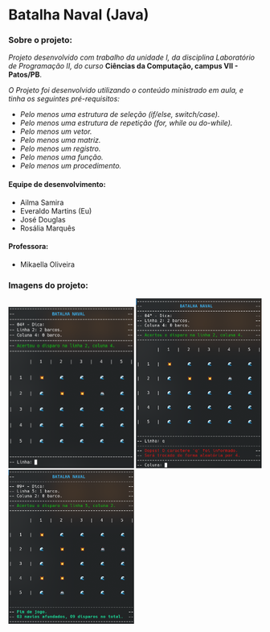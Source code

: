 # Batalha Naval (Java)
### Sobre o projeto:
_Projeto desenvolvido com trabalho da unidade I, da disciplina Laboratório de Programação II, do curso_ **Ciências da Computação, campus VII - Patos/PB**.

_O Projeto foi desenvolvido utilizando o conteúdo ministrado em aula, e tinha os seguintes pré-requisitos:_

- _Pelo menos uma estrutura de seleção (if/else, switch/case)._
- _Pelo menos uma estrutura de repetição (for, while ou do-while)._
- _Pelo menos um vetor._
- _Pelo menos uma matriz._
- _Pelo menos um registro._
- _Pelo menos uma função._
- _Pelo menos um procedimento._

#### Equipe de desenvolvimento:
- Ailma Samira
- Everaldo Martins (Eu)
- José Douglas
- Rosália Marquês

#### Professora:
- Mikaella Oliveira

### Imagens do projeto:
<img src="https://github.com/Everaldo-Martins/Batalha_Naval/blob/main/Screenshot_20230503_211419.png" width="250px" alt="Screenshot 1"/>
<img src="https://github.com/Everaldo-Martins/Batalha_Naval/blob/main/Screenshot_20230503_211506.png" width="250px" alt="Screenshot 2"/>
<img src="https://github.com/Everaldo-Martins/Batalha_Naval/blob/main/Screenshot_20230503_211552.png" width="250px" alt="Screenshot 3"/>
